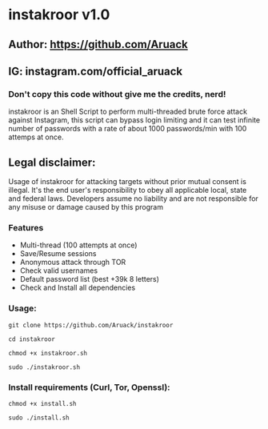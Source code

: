 # instakroor v1.0
## Author: https://github.com/Aruack
## IG: instagram.com/official_aruack
### Don't copy this code without give me the credits, nerd! 
instakroor is an Shell Script to perform multi-threaded brute force attack against Instagram, this script can bypass login limiting and it can test infinite number of passwords with a rate of about 1000 passwords/min with 100 attemps at once.

## Legal disclaimer:
Usage of instakroor for attacking targets without prior mutual consent is illegal. It's the end user's responsibility to obey all applicable local, state and federal laws. Developers assume no liability and are not responsible for any misuse or damage caused by this program 



### Features
- Multi-thread (100 attempts at once)
- Save/Resume sessions
- Anonymous attack through TOR
- Check valid usernames
- Default password list (best +39k 8 letters)
- Check and Install all dependencies

### Usage:
```
git clone https://github.com/Aruack/instakroor
```

```
cd instakroor
```

```
chmod +x instakroor.sh
```

```
sudo ./instakroor.sh
```

### Install requirements (Curl, Tor, Openssl):

```
chmod +x install.sh
```

```
sudo ./install.sh
```


